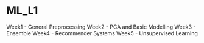 # ML_L1

Week1 - General Preprocessing
Week2 - PCA and Basic Modelling
Week3 - Ensemble
Week4 - Recommender Systems
Week5 - Unsupervised Learning
